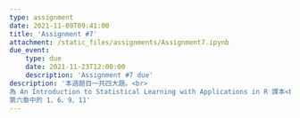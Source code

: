 ```yaml
---
type: assignment
date: 2021-11-09T09:41:00
title: 'Assignment #7'
attachment: /static_files/assignments/Assignment7.ipynb
due_event: 
    type: due
    date: 2021-11-23T12:00:00
    description: 'Assignment #7 due'
description: '本週題目一共四大題。<br>
為 An Introduction to Statistical Learning with Applications in R 課本<br>
第六章中的 1、6、9、11'
---
```


